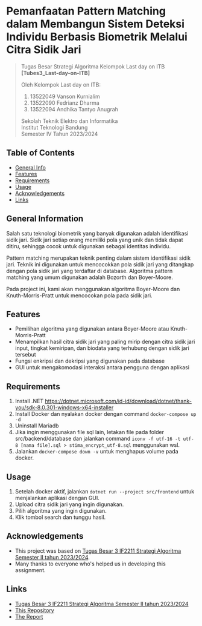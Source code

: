 # Pemanfaatan Pattern Matching dalam Membangun Sistem Deteksi Individu Berbasis Biometrik Melalui Citra Sidik Jari

> Tugas Besar Strategi Algoritma Kelompok Last day on ITB **[Tubes3_Last-day-on-ITB]**
>
> Oleh Kelompok Last day on ITB:<br>
> 1. 13522049 Vanson Kurnialim<br>
> 2. 13522090 Fedrianz Dharma<br>
> 3. 13522094 Andhika Tantyo Anugrah<br>
>
> Sekolah Teknik Elektro dan Informatika<br>
> Institut Teknologi Bandung<br>
> Semester IV Tahun 2023/2024


## Table of Contents
* [General Info](#general-information)
* [Features](#features)
* [Requirements](#requirements)
* [Usage](#usage)
* [Acknowledgements](#acknowledgements)
* [Links](#links)


## General Information
Salah satu teknologi biometrik yang banyak digunakan adalah identifikasi sidik jari. Sidik jari setiap orang memiliki pola yang unik dan tidak dapat ditiru, sehingga cocok untuk digunakan sebagai identitas individu.

Pattern matching merupakan teknik penting dalam sistem identifikasi sidik jari. Teknik ini digunakan untuk mencocokkan pola sidik jari yang ditangkap dengan pola sidik jari yang terdaftar di database. Algoritma pattern matching yang umum digunakan adalah Bozorth dan Boyer-Moore.

Pada project ini, kami akan menggunakan algoritma Boyer-Moore dan Knuth-Morris-Pratt untuk mencocokan pola pada sidik jari.



## Features
- Pemilihan algoritma yang digunakan antara Boyer-Moore atau Knuth-Morris-Pratt
- Menampilkan hasil citra sidik jari yang paling mirip dengan citra sidik jari input, tingkat kemiripan, dan biodata yang terhubung dengan sidik jari tersebut
- Fungsi enkripsi dan dekripsi yang digunakan pada database
- GUI untuk mengakomodasi interaksi antara pengguna dengan aplikasi


## Requirements
1. Install .NET https://dotnet.microsoft.com/id-id/download/dotnet/thank-you/sdk-8.0.301-windows-x64-installer
2. Install Docker dan nyalakan docker dengan command
`docker-compose up -d`
2. Uninstall Mariadb
3. Jika ingin menggunakan file sql lain, letakan file pada folder src/backend/database dan jalankan command `iconv -f utf-16 -t utf-8 [nama file].sql > stima_encrypt_utf-8.sql` menggunakan wsl.
4. Jalankan `docker-compose down -v` untuk menghapus volume pada docker. 

## Usage

1. Setelah docker aktif, jalankan `dotnet run --project src/frontend` untuk menjalankan aplikasi dengan GUI.
2. Upload citra sidik jari yang ingin digunakan.
3. Pilih algoritma yang ingin digunakan.
4. Klik tombol search dan tunggu hasil.

## Acknowledgements
- This project was based on [Tugas Besar 3 IF2211 Strategi Algoritma Semester II tahun 2023/2024](https://docs.google.com/document/d/15Dk7FbcraVDCYDYtT6d743h649ZMN6xE/edit).
- Many thanks to everyone who's helped us in developing this assignment.


## Links
- [Tugas Besar 3 IF2211 Strategi Algoritma Semester II tahun 2023/2024](https://docs.google.com/document/d/15Dk7FbcraVDCYDYtT6d743h649ZMN6xE/edit)
- [This Repository](https://github.com/CrystalNoob/Tubes3_Last-day-on-ITB)
- [The Report](https://docs.google.com/document/d/1SFLd8xM8HPhVgEdfM-HLrRCQ8aOkbLk9Jr1tx8dcsxs/edit)
